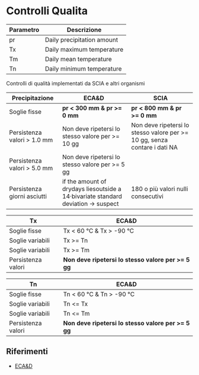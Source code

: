 # Controlli Qualita

| Parametro | Descrizione |
| --- | --- |
| pr | Daily precipitation amount |
| Tx | Daily maximum temperature |
| Tm | Daily mean temperature |
| Tn | Daily minimum temperature |

Controlli di qualità implementati da SCIA e altri organismi

| Precipitazione | ECA&D | SCIA |
| --- | --- | --- |
| Soglie fisse | **pr < 300 mm & pr >= 0 mm** |  **pr < 800 mm & pr >= 0 mm** |
| Persistenza valori > 1.0 mm | Non deve ripetersi lo stesso valore per >= 10 gg | Non deve ripetersi lo stesso valore per >= 10 gg, senza contare i dati NA |
| Persistenza valori > 5.0 mm | Non deve ripetersi lo stesso valore per >= 5 gg | |
| Persistenza giorni asciutti | if the amount of drydays liesoutside a 14·bivariate standard deviation -> suspect | 180 o più valori nulli consecutivi |

| Tx | ECA&D |
| --- | --- |
| Soglie fisse | Tx < 60 °C & Tx > -90 °C | Tx <= 50 °C & Tx >= -30 °C |
| Soglie variabili | Tx >= Tn |
| Soglie variabili | Tx >= Tm |
| Persistenza valori | **Non deve ripetersi lo stesso valore per >= 5 gg** | **Non deve ripetersi lo stesso valore per >= 10 gg** |

| Tn | ECA&D |
| --- | --- |
| Soglie fisse | Tn < 60 °C & Tn > -90 °C | Tn <= 40 °C & Tn >= -40 °C |
| Soglie variabili | Tn <= Tx |
| Soglie variabili | Tn <= Tm |
| Persistenza valori | **Non deve ripetersi lo stesso valore per >= 5 gg** | **Non deve ripetersi lo stesso valore per >= 10 gg** |


## Riferimenti

- [ECA&D](https://www.ecad.eu/documents/atbd.pdf)


